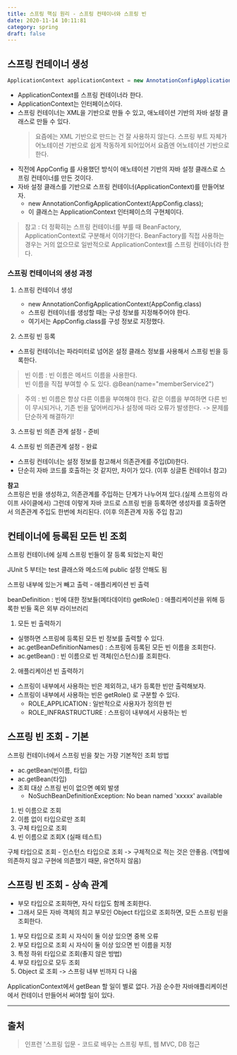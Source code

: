 ```yaml
---
title: 스프링 핵심 원리 - 스프링 컨테이너와 스프링 빈
date: 2020-11-14 10:11:81
category: spring
draft: false
---
```


## 스프링 컨테이너 생성

```java
ApplicationContext applicationContext = new AnnotationConfigApplicationContext(AppConfig.class);
```

- ApplicationContext를 스프링 컨테이너라 한다.
- ApplicationContext는 인터페이스이다.
- 스프링 컨테이너는 XML을 기반으로 만들 수 있고, 애노테이션 기반의 자바 설정 클래스로 만들 수 있다.
    > 요즘에는 XML 기반으로 만드는 건 잘 사용하지 않는다. 스프링 부트 자체가 어노테이션 기반으로 쉽게 작동하게 되어있어서 요즘엔 어노테이션 기반으로 한다.
- 직전에 AppConfig 를 사용했던 방식이 애노테이션 기반의 자바 설정 클래스로 스프링 컨테이너를 만든 것이다.
- 자바 설정 클래스를 기반으로 스프링 컨테이너(ApplicationContext)를 만들어보자.
  - new AnnotationConfigApplicationContext(AppConfig.class);
  - 이 클래스는 ApplicationContext 인터페이스의 구현체이다.

> 참고 : 더 정확히는 스프링 컨테이너를 부를 때 BeanFactory, ApplicationContext로 구분해서 이야기한다. BeanFactory를 직접 사용하는 경우는 거의 없으므로 일반적으로 ApplicationContext를 스프링 컨테이너라 한다.

### 스프링 컨테이너의 생성 과정

1. 스프링 컨테이너 생성
   - new AnnotationConfigApplicationContext(AppConfig.class)
   - 스프링 컨테이너를 생성할 때는 구성 정보를 지정해주어야 한다.
   - 여기서는 AppConfig.class를 구성 정보로 지정했다.

2. 스프링 빈 등록
- 스프링 컨테이너는 파라미터로 넘어온 설정 클래스 정보를 사용해서 스프링 빈을 등록한다.
> 빈 이름 : 빈 이름은 메서드 이름을 사용한다.  
> 빈 이름을 직접 부여할 수 도 있다. @Bean(name="memberService2")

> 주의 : 빈 이름은 항상 다른 이름을 부여해야 한다. 같은 이름을 부여하면 다른 빈이 무시되거나, 기존 빈을 덮어버리거나 설정에 따라 오류가 발생한다. -> 문제를 단순하게 해결하기!

3. 스프링 빈 의존 관계 설정 - 준비

4. 스프링 빈 의존관계 설정 - 완료
- 스프링 컨테이너는 설정 정보를 참고해서 의존관계를 주입(DI)한다.
- 단순히 자바 코드를 호출하는 것 같지만, 차이가 있다. (이후 싱글톤 컨테이너 참고)

**참고**  
스프링은 빈을 생성하고, 의존관계를 주입하는 단계가 나누어져 있다.(실제 스프링의 라이프 사이클에서) 그런데 이렇게 자바 코드로 스프링 빈을 등록하면 생성자를 호출하면서 의존관계 주입도 한번에 처리된다. (이후 의존관계 자동 주입 참고)


## 컨테이너에 등록된 모든 빈 조회

스프링 컨테이너에 실제 스프링 빈들이 잘 등록 되었는지 확인

JUnit 5 부터는 test 클래스와 메소드에 public 설정 안해도 됨

스프링 내부에 있는거 빼고 출력 - 애플리케이션 빈 출력

beanDefinition : 빈에 대한 정보들(메타데이터)
getRole() : 애플리케이션을 위해 등록한 빈들 혹은 외부 라이브러리

1. 모든 빈 출력하기
- 실행하면 스프링에 등록된 모든 빈 정보를 출력할 수 있다.
- ac.getBeanDefinitionNames() : 스프링에 등록된 모든 빈 이름을 조회한다.
- ac.getBean() : 빈 이름으로 빈 객체(인스턴스)를 조회한다.

2. 애플리케이션 빈 출력하기
- 스프링이 내부에서 사용하는 빈은 제외하고, 내가 등록한 빈만 출력해보자.
- 스프링이 내부에서 사용하는 빈은 getRole() 로 구분할 수 있다.
  - ROLE_APPLICATION : 일반적으로 사용자가 정의한 빈
  - ROLE_INFRASTRUCTURE : 스프링이 내부에서 사용하는 빈


## 스프링 빈 조회 - 기본

스프링 컨테이너에서 스프링 빈을 찾는 가장 기본적인 조회 방법
- ac.getBean(빈이름, 타입)
- ac.getBean(타입)
- 조회 대상 스프링 빈이 없으면 예외 발생
  - NoSuchBeanDefinitionException: No bean named 'xxxxx' available

1. 빈 이름으로 조회
2. 이름 없이 타입으로만 조회
3. 구체 타입으로 조회
4. 빈 이름으로 조회X (실패 테스트)

구체 타입으로 조회 - 인스턴스 타입으로 조회 -> 구체적으로 적는 것은 안좋음. (역할에 의존하지 않고 구현에 의존했기 때문, 유연하지 않음)


## 스프링 빈 조회 - 상속 관계

- 부모 타입으로 조회하면, 자식 타입도 함께 조회한다.
- 그래서 모든 자바 객체의 최고 부모인 Object 타입으로 조회하면, 모든 스프링 빈을 조회한다.

1. 부모 타입으로 조회 시 자식이 둘 이상 있으면 중복 오류
2. 부모 타입으로 조회 시 자식이 둘 이상 있으면 빈 이름을 지정
3. 특정 하위 타입으로 조회(좋지 않은 방법)
4. 부모 타입으로 모두 조회
5. Object 로 조회 -> 스프링 내부 빈까지 다 나옴

ApplicationContext에서 getBean 할 일이 별로 없다. 가끔 순수한 자바애플리케이션에서 컨테이너 만들어서 써야할 일이 있다.


---

## 출처

> 인프런 '스프링 입문 - 코드로 배우는 스프링 부트, 웹 MVC, DB 접근